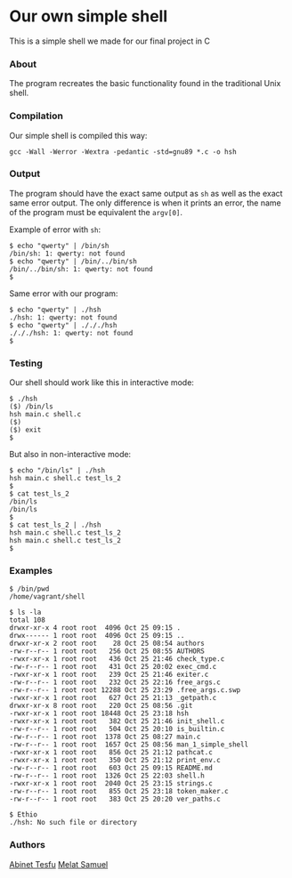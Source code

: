 # Our own simple shell

This is a simple shell we made for our final project in C

### About

The program recreates the basic functionality found in the traditional Unix shell.

### Compilation
Our simple shell is compiled this way:
```
gcc -Wall -Werror -Wextra -pedantic -std=gnu89 *.c -o hsh
```

### Output
The program should have the exact same output as `sh` as well as the exact same error output. The only difference is when it prints an error, the name of the program must be equivalent the `argv[0]`.

Example of error with `sh`:
```
$ echo "qwerty" | /bin/sh
/bin/sh: 1: qwerty: not found
$ echo "qwerty" | /bin/../bin/sh
/bin/../bin/sh: 1: qwerty: not found
$
```

Same error with our program:
```
$ echo "qwerty" | ./hsh
./hsh: 1: qwerty: not found
$ echo "qwerty" | ./././hsh
./././hsh: 1: qwerty: not found
$
```
### Testing
Our shell should work like this in interactive mode:
```
$ ./hsh
($) /bin/ls
hsh main.c shell.c
($)
($) exit
$
```

But also in non-interactive mode:
```
$ echo "/bin/ls" | ./hsh
hsh main.c shell.c test_ls_2
$
$ cat test_ls_2
/bin/ls
/bin/ls
$
$ cat test_ls_2 | ./hsh
hsh main.c shell.c test_ls_2
hsh main.c shell.c test_ls_2
$
```

### Examples
```
$ /bin/pwd
/home/vagrant/shell
```

```
$ ls -la
total 108
drwxr-xr-x 4 root root  4096 Oct 25 09:15 .
drwx------ 1 root root  4096 Oct 25 09:15 ..
drwxr-xr-x 2 root root    28 Oct 25 08:54 authors
-rw-r--r-- 1 root root   256 Oct 25 08:55 AUTHORS
-rwxr-xr-x 1 root root   436 Oct 25 21:46 check_type.c
-rw-r--r-- 1 root root   431 Oct 25 20:02 exec_cmd.c
-rwxr-xr-x 1 root root   239 Oct 25 21:46 exiter.c
-rw-r--r-- 1 root root   232 Oct 25 22:16 free_args.c
-rw-r--r-- 1 root root 12288 Oct 25 23:29 .free_args.c.swp
-rwxr-xr-x 1 root root   627 Oct 25 21:13 _getpath.c
drwxr-xr-x 8 root root   220 Oct 25 08:56 .git
-rwxr-xr-x 1 root root 18448 Oct 25 23:18 hsh
-rwxr-xr-x 1 root root   382 Oct 25 21:46 init_shell.c
-rw-r--r-- 1 root root   504 Oct 25 20:10 is_builtin.c
-rw-r--r-- 1 root root  1378 Oct 25 08:27 main.c
-rw-r--r-- 1 root root  1657 Oct 25 08:56 man_1_simple_shell
-rwxr-xr-x 1 root root   856 Oct 25 21:12 pathcat.c
-rwxr-xr-x 1 root root   350 Oct 25 21:12 print_env.c
-rw-r--r-- 1 root root   603 Oct 25 09:15 README.md
-rw-r--r-- 1 root root  1326 Oct 25 22:03 shell.h
-rwxr-xr-x 1 root root  2040 Oct 25 23:15 strings.c
-rw-r--r-- 1 root root   855 Oct 25 23:18 token_maker.c
-rw-r--r-- 1 root root   383 Oct 25 20:20 ver_paths.c
```

```
$ Ethio
./hsh: No such file or directory
```

### Authors
[Abinet Tesfu](https://github.com/Abinet508)
[Melat Samuel](https://github.com/melatsam)
